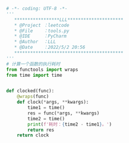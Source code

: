 
<BlogInfo id="981" title="77.tools" author="白日梦想猿" pv=0 read_times=0 pre_cost_time=0分31秒 category="leetcode" tag_list="['leetcode']" create_time="2022.05.02 20:56:56" update_time="2022.05.02 20:57:27" />

```python
# -*- coding: UTF-8 -*-
'''
   *****************LLL*********************
   * @Project ：leetcode                       
   * @File    ：tools.py                  
   * @IDE     ：PyCharm             
   * @Author  ：LLL                         
   * @Date    ：2022/5/2 20:56             
   *****************************************
'''
# 计算一个函数的执行耗时
from functools import wraps
from time import time


def clocked(func):
    @wraps(func)
    def clock(*args, **kwargs):
        time1 = time()
        res = func(*args, **kwargs)
        time2 = time()
        print(f'耗时：{time2 - time1}。')
        return res
    return clock
```
